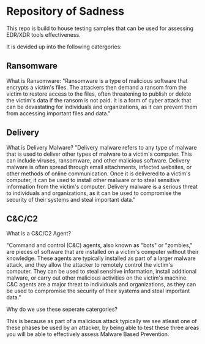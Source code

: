 # Repository of Sadness
This repo is build to house testing samples that can be used for assessing EDR/XDR tools effectiveness.

It is devided up into the following catergories:

## Ransomware

What is Ransomware:
"Ransomware is a type of malicious software that encrypts a victim's files. The attackers then demand a ransom from the victim to restore access to the files, often threatening to publish or delete the victim's data if the ransom is not paid. It is a form of cyber attack that can be devastating for individuals and organizations, as it can prevent them from accessing important files and data."

## Delivery

What is Delivery Malware?
"Delivery malware refers to any type of malware that is used to deliver other types of malware to a victim's computer. This can include viruses, ransomware, and other malicious software. Delivery malware is often spread through email attachments, infected websites, or other methods of online communication. Once it is delivered to a victim's computer, it can be used to install other malware or to steal sensitive information from the victim's computer. Delivery malware is a serious threat to individuals and organizations, as it can be used to compromise the security of their systems and steal important data."

## C&C/C2

What is a C&C/C2 Agent?

"Command and control (C&C) agents, also known as "bots" or "zombies," are pieces of software that are installed on a victim's computer without their knowledge. These agents are typically installed as part of a larger malware attack, and they allow the attacker to remotely control the victim's computer. They can be used to steal sensitive information, install additional malware, or carry out other malicious activities on the victim's machine. C&C agents are a major threat to individuals and organizations, as they can be used to compromise the security of their systems and steal important data."


Why do we use these seperate catergories?

This is because as part of a malicious attack typically we see atleast one of these phases be used by an attacker, by being able to test these three areas you will be able to effectively assess Malware Based Prevention.
